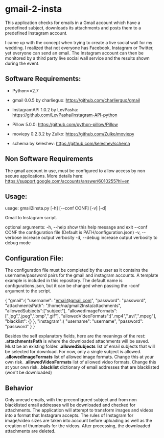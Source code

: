 # gmail-2-insta

This application checks for emails in a Gmail account which have a predefined subject, downloads its attachments and posts them to a predefined Instagram account.

I came up with the concept when trying to create a live social wall for my wedding. I realized that not everyone has Facebook, Instagram or Twitter, yet everyone can send an email.
The Instagram account can then be monitored by a third party live social wall service and the results shown during the event.

## Software Requirements:

- Python>=2.7

- gmail 0.0.5 by charlieguo: https://github.com/charlierguo/gmail
- InstagramAPI 1.0.2 by LevPasha: https://github.com/LevPasha/Instagram-API-python
- Pillow 5.0.0: https://github.com/python-pillow/Pillow
- moviepy 0.2.3.2 by Zulko: https://github.com/Zulko/moviepy
- schema by keleshev: https://github.com/keleshev/schema

## Non Software Requirements

The gmail account in use, must be configured to allow access by non secure applications.
More details here: https://support.google.com/accounts/answer/6010255?hl=en

## Usage:

usage: gmail2insta.py [-h] [--conf CONF] [-v] [-d]

Gmail to Instagram script.

optional arguments:
  -h, --help     show this help message and exit
  --conf CONF    the configuration file (Default is PATH/configuration.json)
  -v, --verbose  increase output verbosity
  -d, --debug    increase output verbosity to debug mode
  
## Configuration File:

The configuration file must be completed by the user as it contains the username/password pairs for the gmail and instagram accounts. A template example is included in this repository. The default name is configurations.json, but it can be changed when passing the -conf argument to the script.

{
	"gmail":{
		"username": "email@gmail.com",
		"password": "password",
		"attachmentsPath": "/home/na/gmail2Insta/attachments",
		"allowedSubjects":["subject"],
		"allowedImageFormats":[".jpg",".jpeg",".bmp",".gif"],
		"allowedVideoFormats":[".mp4",".avi",".mpeg"],
		"blacklist": {}
	},
	"instagram":{
		"username": "username",
		"password": "password"
	}
}

Besides the self explanatory fields, here are the meanings of the rest:
.__attachmentsPath__ is where the downloaded attachments will be saved. Must be an existing folder.
.__allowedSubjects__ list of email subjects that will be selected for download. For now, only a single subject is allowed.
.__allowedImageFormats__ list of allowed image formats. Change this at your own risk.
.__allowedVideoFormats__ list of allowed video formats. Change this at your own risk.
.__blacklist__ dictionary of email addresses that are blacklisted (won't be downloaded)

## Behavior

Only unread emails, with the preconfigured subject and from non blacklisted email addresses will be downloaded and checked for attachments.
The application will attempt to transform images and videos into a format that Instagram accepts. The rules of Instagram for image/video sizes are taken into account before uploading as well as the creation of thumbnails for the videos.
After processing, the downloaded attachments are deleted.


  
